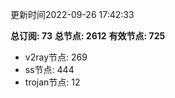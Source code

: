 更新时间2022-09-26 17:42:33

**总订阅: 73**
**总节点: 2612**
**有效节点: 725**
- v2ray节点: 269
- ss节点: 444
- trojan节点: 12
